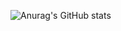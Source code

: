 ![Anurag's GitHub stats](https://github-readme-stats.vercel.app/api?username=AbilioGamaNJ&show_icons=true&theme=radical)
